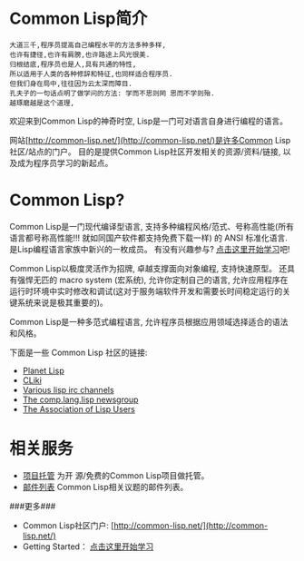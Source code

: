 Common Lisp简介
===


	大道三千,程序员提高自己编程水平的方法多种多样,
	也许有捷径,也许有肩膀,也许路途上风光很美. 
	归根结底,程序员也是人,具有共通的特性,
	所以适用于人类的各种修辞和特征,也同样适合程序员. 
	但我们身在局中,往往因为云太深而障目. 
	孔夫子的一句话点明了做学问的方法: 学而不思则罔 思而不学则殆. 
	越琢磨越是这个道理, 

欢迎来到Common Lisp的神奇时空, Lisp是一门可对语言自身进行编程的语言。

网站[http://common-lisp.net/](http://common-lisp.net/)是许多Common Lisp社区/站点的门户。 目的是提供Common Lisp社区开发相关的资源/资料/链接, 以及成为程序员学习的新起点。


Common Lisp?
===

Common Lisp是一门现代编译型语言, 支持多种编程风格/范式、号称高性能(所有语言都号称高性能!!! 就如同国产软件都支持免费下载一样) 的 ANSI 标准化语言. 是Lisp编程语言家族中新兴的一枚成员。 有没有兴趣参与? [点击这里开始学习](http://cliki.net/Getting%20Started)吧!


Common Lisp以极度灵活作为招牌, 卓越支撑面向对象编程, 支持快速原型。 还具有强悍无匹的 macro system (宏系统), 允许你定制自己的语言, 允许应用程序在运行时环境中实时修改和调试(这对于服务端软件开发和需要长时间稳定运行的关键系统来说是极其重要的)。

Common Lisp是一种多范式编程语言, 允许程序员根据应用领域选择适合的语法和风格。

下面是一些 Common Lisp 社区的链接:

- [Planet Lisp](http://planet.lisp.org/)
- [CLiki](http://cliki.net/)
- [Various lisp irc channels](http://www.cliki.net/IRC)
- [The comp.lang.lisp newsgroup](http://groups.google.com/group/comp.lang.lisp)
- [The Association of Lisp Users](http://www.alu.org/)


相关服务
==

- [项目托管](http://common-lisp.net/project-intro/) 为开 源/免费的Common Lisp项目做托管。
- [邮件列表](http://common-lisp.net/independent-lists/) Common Lisp相关议题的邮件列表。



###更多###

- Common Lisp社区门户: [http://common-lisp.net/](http://common-lisp.net/)
- Getting Started： [点击这里开始学习](http://cliki.net/Getting%20Started)
